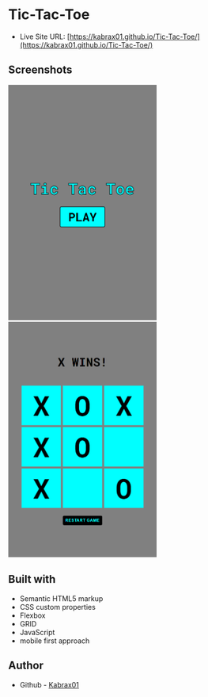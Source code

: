 # Tic-Tac-Toe

- Live Site URL: [https://kabrax01.github.io/Tic-Tac-Toe/](https://kabrax01.github.io/Tic-Tac-Toe/)

## Screenshots

<img src="/img/ss_TT_3.png" width="300">
<img src="/img/ss_TTT_2.png" width="300">


## Built with

- Semantic HTML5 markup
- CSS custom properties
- Flexbox
- GRID
- JavaScript
- mobile first approach

## Author

- Github - [Kabrax01](https://github.com/Kabrax01)
